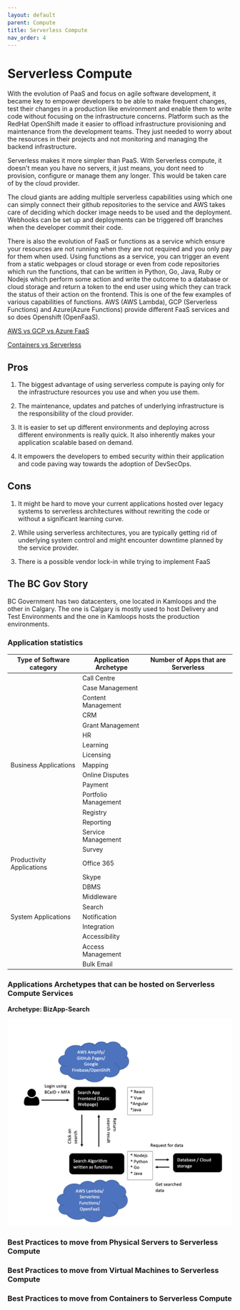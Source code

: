 ```yaml
---
layout: default
parent: Compute
title: Serverless Compute
nav_order: 4
---
```



# Serverless Compute

   With the evolution of PaaS and focus on agile software development, it became key to empower developers to be able to make frequent changes, test their changes in a production like environment and enable them to write code without focusing on the infrastructure concerns. Platform such as the RedHat OpenShift made it easier to offload infrastructure provisioning and maintenance from the development teams. They just needed to worry about the resources in their projects and not monitoring and managing the backend infrastructure. 

   Serverless makes it more simpler than PaaS. With Serverless compute, it doesn't mean you have no servers, it just means, you dont need to provision, configure or manage them any longer. This would be taken care of by the cloud provider. 

   The cloud giants are adding multiple serverless capabilities using which one can simply connect their github repositories to the service and AWS takes care of deciding which docker image needs to be used and the deployment. Webhooks can be set up and deployments can be triggered off branches when the developer commit their code. 
 
   There is also the evolution of FaaS or functions as a service which ensure your resources are not running when they are not required and you only pay for them when used. Using functions as a service, you can trigger an event from a static webpages or cloud storage or even from code repositories which run the functions, that can be written in Python, Go, Java, Ruby or Nodejs which perform some action and write the outcome to a database or cloud storage and return a token to the end user using which they can track the status of their action on the frontend. This is one of the few examples of various capabilities of functions. AWS (AWS Lambda), GCP (Serverless Functions) and Azure(Azure Functions) provide different FaaS services and so does Openshift (OpenFaaS).

   [AWS vs GCP vs Azure FaaS](assets/Serverless_comparison.xlsx)
   
   [Containers vs Serverless](assets/ContainersVsServerless.xlsx)

## Pros

1. The biggest advantage of using serverless compute is paying only for the infrastructure resources you use and when you use them.

2. The maintenance, updates and patches of underlying infrastructure is the responsibility of the cloud provider.

3. It is easier to set up different environments and deploying across different environments is really quick. It also inherently makes your application scalable based on demand.

4. It empowers the developers to embed security within their application and code paving way towards the adoption of DevSecOps.

## Cons

1. It might be hard to move your current applications hosted over legacy systems to serverless architectures without rewriting the code or without a significant learning curve.

2. While using serverless architectures, you are typically getting rid of underlying system control and might encounter downtime planned by the service provider.

3. There is a possible vendor lock-in while trying to implement FaaS


## The BC Gov Story

   BC Government has two datacenters, one located in Kamloops and the other in Calgary. The one is Calgary is mostly used to host Delivery and Test Environments and the one in Kamloops hosts the production environments.

### Application statistics

| Type of Software category | Application Archetype | Number of Apps that are Serverless |
| --------------------------|-----------------------|------------------------------------|
|                           | Call Centre           |                                    |
|                           | Case Management       |                                    |
|                           | Content Management    |                                    |
|                           | CRM                   |                                    |
|                           | Grant Management      |                                    |
|                           | HR                    |                                    |
|                           | Learning              |                                    |
|                           | Licensing             |                                    |
|   Business Applications   | Mapping               |                                    |
|                           | Online Disputes       |                                    |
|                           | Payment               |                                    |
|                           | Portfolio Management  |                                    |
|                           | Registry              |                                    |
|                           | Reporting             |                                    |
|                           | Service Management    |                                    |
|                           | Survey                |                                    |
| Productivity Applications | Office 365            |                                    |     
|                           | Skype                 |                                    |  
|                           | DBMS                  |                                    |
|                           | Middleware            |                                    |
|                           | Search                |                                    |
|    System Applications    | Notification          |                                    |
|                           | Integration           |                                    |
|                           | Accessibility         |                                    |
|                           | Access Management     |                                    |
|                           | Bulk Email            |                                    |


### Applications Archetypes that can be hosted on Serverless Compute Services

  **Archetype: BizApp-Search**

  ![Serverless Search App](assets/images/ServerlessSearch.png)


### Best Practices to move from Physical Servers to Serverless Compute


### Best Practices to move from Virtual Machines to Serverless Compute

### Best Practices to move from Containers to Serverless Compute



